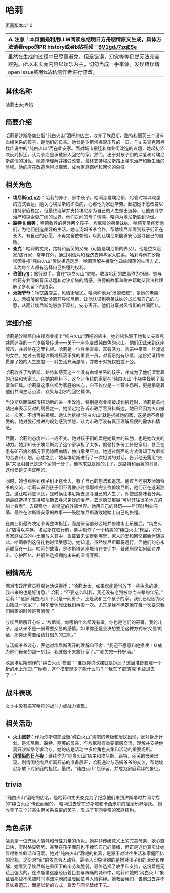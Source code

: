 # 哈莉
页面版本:v1.0
 

| :warning: 注意！本页面是利用LLM阅读总结明日方舟剧情原文生成，具体方法请看repo的PR history或者b站视频：[BV1gdJ7zqESe](https://www.bilibili.com/video/BV1gdJ7zqESe/)         |
|:----------------------------|
| 虽然在生成的过程中已尽量避免，但是错误，幻觉等等仍然无法完全避免。所以本页面内容以娱乐为主，切勿当成一手来源。发现错误请open issue或者b站私信作者进行修改。|



## 其他名称
哈莉太太;老妈
## 简要介绍
哈莉是汐斯塔商业街“纯白火山”酒吧的店主，收养了埃尼斯、路特和丽芙三个没有血缘关系的孩子，是他们的母亲。她曾是汐斯塔摇滚乐界的一员，与丈夫查克因寻找传说中的“纯白火山”而在此安家。面对城市搬迁和商业街改造的议题，她起初坚决反对拆迁，认为小店是承载家人回忆的家。然而，出于对孩子们的深爱和对埃尼斯病情的担忧，她逐渐理解并接受改变，最终支持埃尼斯踏上寻求治疗和新生活的旅程。她的店在改造后得以保留，成为家庭羁绊和回忆的象征。
## 相关角色
-   **埃尼斯([v1](extended_char_ai_ni_si.md),[v2](../char_v3/extended_char_ai_ni_si.md))**：哈莉的养子、家中长子。哈莉深爱埃尼斯，尽管时常以戏谑的方式表达。她关心埃尼斯的矿石病，心疼他为家庭辛劳。起初她不愿改变以维持家庭稳定，但最终理解并支持埃尼斯为自己的人生做出选择，让他去寻求治疗和探索更广阔的世界。他们之间的母子情深，哈莉为埃尼斯感到骄傲。
-   **路特 & 丽芙**：哈莉收养的另外两个孩子，埃尼斯的弟弟妹妹。哈莉非常疼爱他们，为他们创造美好的生活。她与汤姆爷爷合作，帮助埃尼斯看到孩子们正在长大，有自己的心愿，不再完全依赖他，以此让埃尼斯能够安心追寻自己的道路。
-   **查克**：哈莉的丈夫，路特和丽芙的父亲（可能是埃尼斯的养父）。他是位探险家/旅行家，常年在外，通过明信片和经济支持与家人联系。哈莉与他在汐斯塔因寻找“纯白火山”传说相遇定居。哈莉理解并接受他四处闯荡的生活方式，认为每个人都有选择自己旅程的权利。
-   **伯德([v1](extended_char_bo_de.md))**：旅行歌手。曾在“纯白火山”驻唱，收取哈莉的故事作为报酬。她与哈莉有共同的音乐话题和对汐斯塔的情感。伯德的故事和歌曲帮助艾雅法拉理解了多利留下的线索。
-   **汤姆爷爷**：冷饮店店主，风情街居民。哈莉称他为“汤姆叔叔”，是她的老朋友。汤姆爷爷帮助哈莉开导埃尼斯，让他认识到弟弟妹妹的成长和自己的心愿，从而让埃尼斯能够放下牵挂，安心离开。他们分享对风情街的共同回忆。
## 详细介绍
哈莉是汐斯塔自由邦商业街上“纯白火山”酒吧的店主。她的店名源于她和丈夫查克共同追寻的一个汐斯塔传说——关于一座能变成纯白色的火山。他们因此来到这座城市，并最终在这里扎根。哈莉是一位性格直率、富有活力、言语中带着一丝戏谑的女性。她过去曾是汐斯塔摇滚乐界的重要一员，对音乐抱有热情，这份摇滚精神贯穿了她的人生态度——对生活充满激情，并敢于对抗权威或不公。

哈莉收养了埃尼斯、路特和丽芙这三个没有血缘关系的孩子，并成为了他们深爱着的母亲和大家长。在她的照料下，这个非传统的家庭在“纯白火山”小店中找到了温暖和归属。哈莉将这家店视为家庭的核心，它不仅仅是一个营业场所，更是承载着他们共同生活点滴、欢笑与泪水的回忆载体。

当汐斯塔面临城市移动后的进一步改造，特别是商业街被规划拆迁时，哈莉是首批站出来表示反对的居民之一。她坚定地告诉市政厅官员科斯达，她已经因为火山搬过一次家，不想再被折腾。她认为拆掉“纯白火山”就是拆掉她的家，这是她不愿接受的。她对强行推进的规划感到愤怒，认为市政厅没有真正理解居民的需求和情感。

然而，哈莉的态度并非一成不变。她对孩子们的爱是她最大的软肋，也是她改变的动力。她深知长子埃尼斯为了这个家承担了太多，偷偷打多份工补贴家用，甚至在患有矿石病的情况下仍隐瞒病情，独自承受压力。她通过侧面的方式得知了埃尼斯的苦衷和计划，心疼之余，她与埃尼斯进行了一次坦诚的对话，告诉他无需用“交易”来证明自己是这个家的一分子，他本来就是她的儿子，是路特和丽芙的哥哥，这份爱是无需证明的。

同时，她也观察到孩子们正在长大，有了自己的想法和追求。通过与老朋友汤姆爷爷的交流，哈莉认识到孩子们不再像小时候那样完全依赖埃尼斯，他们正在逐渐独立。这让哈莉意识到，是时候让埃尼斯去追寻自己的人生了，即使这意味着分离。她最终选择了支持埃尼斯去寻求更好的治疗，去罗德岛那艘“可以开往很多地方的船上看看”，去探索他一直渴望的外部世界。她用自己的经历——年轻时到处闯荡、最终在汐斯塔安家的故事——鼓励埃尼斯勇敢地踏上自己的旅程。

在商业街最终决定不再整体拆迁，而是保留部分区域并修建水上乐园后，“纯白火山”店得以幸存。埃尼斯在临行前，亲手制作了一个精美的“纯白火山”模型，将代表家庭成员的小土偶放入其中，象征着无论走到哪里，家人的爱和回忆都会伴随彼此。哈莉收到这份礼物时深受感动，她知道，虽然埃尼斯即将远行，但他们的心永远联系在一起。哈莉的故事，是汐斯塔这座城市在变迁中，普通居民如何面对冲击、守护回忆、并最终选择拥抱未来的温情写照。
## 剧情高光
面对市政厅官员科斯达劝说搬迁：“哈莉太太，如果您能适当放下一些执念的话，我带来的也是好消息。”
哈莉：“不要这么叫我，我还没有老到被你当长辈的年纪。”
哈莉：“这家‘纯白火山’不只是一间房子，还是我和三个孩子的家。我们已经因为火山搬过一次家了，赫尔曼休想让我们再搬一次。尤其是我不确定他在每一次要求我们搬家的时候是否清醒。”

与埃尼斯解开心结：“埃尼斯。你哪怕什么都没有做，你也是他们的哥哥，我的儿子。这从来不是一份需要交易的感情。如果你还是坚决想要用这种方式来‘交易’的话，那你还需要给我打很久的工呢。”

与汤姆爷爷谈心，表达对埃尼斯离开的理解和不舍：“我还不愿意和他换哩！从成为他们母亲的那一刻起，我就做不来旅行家了。”“我欠您一杯好酒。”

收到埃尼斯制作的“纯白火山”模型：“谁跟你说改建就是拆迁？这里准备要建一个新的水上乐园。”“你看，这个模型里少了些什么吗？”“我忘了把‘查克’也放进去了！”
## 战斗表现
文本中没有描写哈莉的战斗力或战力表现。
## 相关活动
-   **[火山旅梦](../stories/act27side.md)**：作为汐斯塔商业街“纯白火山”酒吧的老板和居民出现，反对拆迁计划。是埃尼斯、路特、丽芙的母亲，与埃尼斯有重要情感交流，理解并支持他离开汐斯塔寻求治疗。她的店是活动中多位角色交集和活动的重要场所。
-   **[风情街的日与夜](../stories/story_bryota_set_1.md)**：继续作为“纯白火山”店主和埃尼斯、路特、丽芙的母亲出现。剧情围绕埃尼斯离开前的准备展开，哈莉通过与汤姆爷爷的交流，帮助埃尼斯放下对家庭的担忧。最终，“纯白火山”店保留，并成为家庭羁绊的象征。
## trivia
“纯白火山”酒吧的店名，是哈莉和丈夫查克为了纪念他们来到汐斯塔时共同寻找的“纯白火山”传说而起的。
哈莉过去曾在汐斯塔和卡西米尔的摇滚乐界活跃。
她收养了三个非亲生但关系亲密的孩子，形成了非同寻常的家庭结构。
## 角色点评
哈莉是一位充满人情味和母性力量的角色。她并非传统意义上的完美母亲，她心直口快，有时略显强势，甚至在孩子面前也不掩饰自己的情绪，但正是这份真实让她显得格外鲜活和可爱。她对“纯白火山”酒吧的执着，是源于对过往生活和家庭回忆的珍视，这份对“家”的依恋令人动容。最令人印象深刻的是她对孩子们的深爱和理解，她看到了埃尼斯在重压下的辛劳和脆弱，最终选择了放手和支持，这份爱是无私且强大的。在汐斯塔这座经历着巨变与阵痛的城市中，哈莉和她的“纯白火山”象征着那些不愿被时间洪流冲刷的温暖回忆与人情羁绊。她教会我们，告别过去并不意味着遗忘，而是以新的方式，将爱与回忆延续下去。